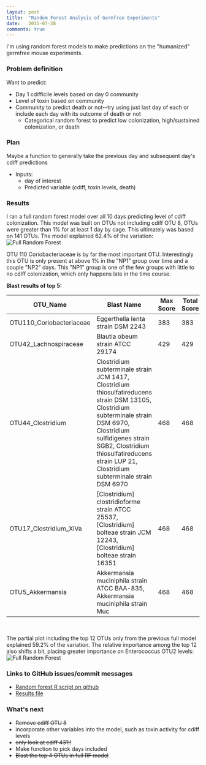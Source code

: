 ```yaml
---
layout: post
title:  "Random Forest Analysis of Germfree Experiments"
date:   2015-07-28
comments: true
---
```


I'm using random forest models to make predictions on the "humanized" germfree mouse experiments. 


### Problem definition

Want to predict: 

* Day 1 cdifficile levels based on day 0 community
* Level of toxin based on community
* Community to predict death or not--try using just last day of each or include each day with its outcome of death or not
	* Categorical random forest to predict low colonization, high/sustained 
       colonization, or death

### Plan

Maybe a function to generally take the previous day and subsequent day's cdiff predictions

* Inputs: 
	* day of interest
	* Predicted variable (cdiff, toxin levels, death)

### Results

I ran a full random forest model over all 10 days predicting level of cdiff colonization. This model was built on OTUs not including cdiff OTU 8, OTUs were greater than 1% for at least 1 day by cage. This ultimately was based on 141 OTUs. The model explained 62.4% of the variation:
![Full Random Forest](https://github.com/SchlossLab/Schubert_humanCdGF_2015/blob/master/results/figures/rf_full.png?raw=true)

OTU 110 Coriobacteriaceae is by far the most important OTU. Interestingly this OTU is only present at above 1% in the "NP1" group over time and a couple "NP2" days. This "NP1" group is one of the few groups with little to no cdiff colonization, which only happens late in the time course. 
<br>

**Blast results of top 5:**

OTU_Name | Blast Name | Max Score | Total Score | Query Coverage | E value | Identity | Accession
--- | --- | --- | --- | --- | --- | --- | ---
OTU110_Coriobacteriaceae | Eggerthella lenta strain DSM 2243 | 383 | 383 | 100% | 2e-106 | 94% | NR_074377.1
OTU42_Lachnospiraceae | Blautia obeum strain ATCC 29174 | 429 | 429 | 100% | 3e-120 | 97% | NR_118692.1
OTU44_Clostridium | Clostridium subterminale strain JCM 1417, Clostridium thiosulfatireducens strain DSM 13105, Clostridium subterminale strain DSM 6970, Clostridium sulfidigenes strain SGB2, Clostridium thiosulfatireducens strain LUP 21, Clostridium subterminale strain DSM 6970 | 468 | 468 | 100% | 6e-132 | 100% | NR_113027.1, NR_112656.1, NR_112653.1, NR_044161.1, NR_042718.1, NR_041795.1
OTU17_Clostridium_XlVa | [Clostridium] clostridioforme strain ATCC 25537, [Clostridium] bolteae strain JCM 12243, [Clostridium] bolteae strain 16351 | 468 | 468 | 100% | 6e-132 | 100% | NR_118128.1, NR_113410.1, NR_025567.1
OTU5_Akkermansia | Akkermansia muciniphila strain ATCC BAA-835, Akkermansia muciniphila strain Muc | 468 | 468 | 100% | 6e-132 | 100% | NR_074436.1, NR_042817.1

<br>

The partial plot including the top 12 OTUs only from the previous full model explained 59.2% of the variation. The relative importance among the top 12 also shifts a bit, placing greater importance on Enterococcus OTU2 levels:
![Full Random Forest](https://github.com/SchlossLab/Schubert_humanCdGF_2015/blob/master/results/figures/rf_partial.png?raw=true)


### Links to GitHub issues/commit messages

* [Random forest R script on github](https://github.com/SchlossLab/Schubert_humanCdGF_2015/blob/master/code/build_randomForest.R)
* [Results file](https://github.com/SchlossLab/Schubert_humanCdGF_2015/blob/master/data/process/random_forest.data)

### What's next

* <s>Remove cdiff OTU 8</s>
* incorporate other variables into the model, such as toxin activity for cdiff levels
* <s>only look at cdiff 431!!</s>
* Make function to pick days included
* <s>Blast the top 4 OTUs in full RF model</s>